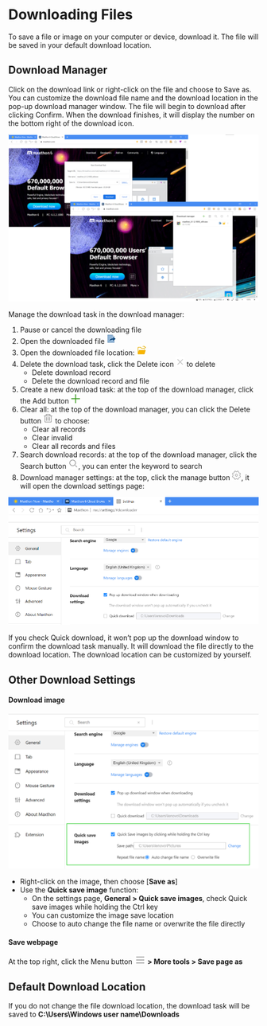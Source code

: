 # Downloading Files

To save a file or image on your computer or device, download it. The file will be saved in your default download location.

## Download Manager

Click on the download link or right-click on the file and choose to Save as. You can customize the download file name and the download location in the pop-up download manager window. The file will begin to download after clicking Confirm. When the download finishes, it will display the number on the bottom right of the download icon.

![](images/06-00.png)

Manage the download task in the download manager:

1. Pause or cancel the downloading file
2. Open the downloaded file ![pic](zh/images/06-2.png)
3. Open the downloaded file location: ![pic](zh/images/06-3.png)
4. Delete the download task, click the Delete icon ![pic](zh/images/06-4.png) to delete
   - Delete download record
   - Delete the download record and file
5. Create a new download task: at the top of the download manager, click the Add button ![pic](zh/images/06-5.png)
6. Clear all: at the top of the download manager, you can click the Delete button ![pic](zh/images/06-6.png) to choose:
   - Clear all records
   - Clear invalid
   - Clear all records and files
7. Search download records: at the top of the download manager, click the Search button ![pic](zh/images/06-7.png), you can enter the keyword to search
8. Download manager settings: at the top, click the manage button ![pic](zh/images/06-8.png), it will open the download settings page:

![](images/06-01.png)

If you check Quick download, it won’t pop up the download window to confirm the download task manually. It will download the file directly to the download location. The download location can be customized by yourself.

## Other Download Settings

#### Download image

![](images/06-02.png)

- Right-click on the image, then choose [**Save as**]
- Use the **Quick save image** function:
    - On the settings page, **General > Quick save images**, check Quick save images while holding the Ctrl key
    - You can customize the image save location
    - Choose to auto change the file name or overwrite the file directly

#### Save webpage

At the top right, click the Menu button **![pic](zh/images/03-2.png) > More tools > Save page as**

## Default Download Location

If you do not change the file download location, the download task will be saved to **C:\Users\Windows user name\Downloads**
